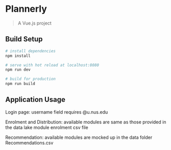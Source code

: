 # Plannerly

> A Vue.js project

## Build Setup

``` bash
# install dependencies
npm install

# serve with hot reload at localhost:8080
npm run dev

# build for production
npm run build

```
## Application Usage


Login page: username field requires @u.nus.edu

Enrolment and Distribution: available modules are same as those provided in the data lake module enrolment csv file

Recommendation: available modules are mocked up in the data folder Recommendations.csv


